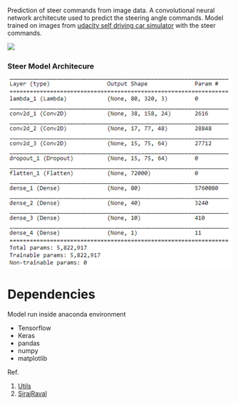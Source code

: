 
Prediction of steer commands from image data. A convolutional neural network architecute used to predict the steering angle commands. Model trained on images from [udacity self driving car simulator](https://github.com/udacity/self-driving-car-sim) with the steer commands. 

[![](https://img.youtube.com/vi/qW4gyWMdvYU/0.jpg)](https://youtu.be/qW4gyWMdvYU)

### Steer Model Architecure
![](https://github.com/mymultiverse/SelfDrivingCar/blob/master/Steer%20Model/steer_model.PNG)

# Dependencies
Model run inside anaconda environment
* Tensorflow 
* Keras
* pandas
* numpy
* matplotlib

Ref. 
1. [Utils](https://github.com/naokishibuya/car-behavioral-cloning)
2. [SirajRaval](https://github.com/llSourcell/How_to_simulate_a_self_driving_car)

